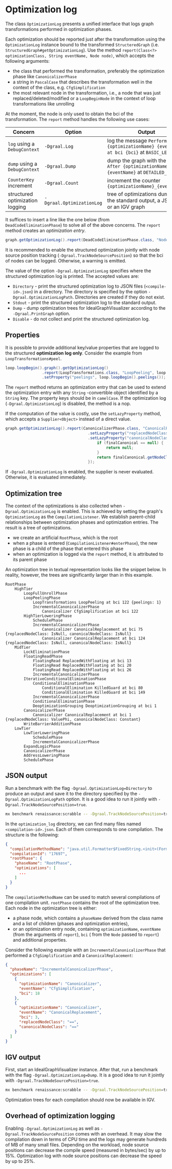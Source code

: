 # Optimization log

The class `OptimizationLog` presents a unified interface that logs graph transformations performed in optimization
phases.

Each optimization should be reported just after the transformation using the `OptimizationLog` instance bound to the
transformed `StructeredGraph` (i.e. `StructuredGraph#getOptimizationLog`). Use the
method `report(Class<?> optimizationClass, String eventName, Node node)`, which accepts the following arguments:
- the class that performed the transformation, preferably the optimization phase like `CanonicalizerPhase`
- a string in `PascalCase` that describes the transformation well in the context of the class, e.g. `CfgSimplification`
- the most relevant node in the transformation, i.e., a node that was just replaced/deleted/modified or
  a `LoopBeginNode` in the context of loop transformations like unrolling

At the moment, the node is only used to obtain the bci of the transformation. The `report` method handles the following
use cases:

| Concern                              | Option                    | Output                                                                                     |
|--------------------------------------|---------------------------|--------------------------------------------------------------------------------------------|
| `log` using a `DebugContext`         | `-Dgraal.Log`             | log the message `Performed {optimizationName} {eventName} at bci {bci}` at `BASIC_LEVEL`   |
| `dump` using a `DebugContext`        | `-Dgraal.Dump`            | dump the graph with the caption `After {optimizationName} {eventName}` at `DETAILED_LEVEL` |
| `CounterKey` increment               | `-Dgraal.Count`           | increment the counter `{optimizationName}_{eventName}`                                     |
| structured optimization logging      | `-Dgraal.OptimizationLog` | tree of optimizations dumped to the standard output, a JSON file or an IGV graph           |

It suffices to insert a line like the one below (from `DeadCodeEliminationPhase`) to solve all of the above concerns.
The `report` method creates an *optimization entry*.

```java
graph.getOptimizationLog().report(DeadCodeEliminationPhase.class, "NodeRemoved", node);
```

It is recommended to enable the structured optimization jointly with node source position
tracking (`-Dgraal.TrackNodeSourcePosition`) so that the bci of nodes can be logged. Otherwise, a warning is emitted.

The value of the option `-Dgraal.OptimizationLog` specifies where the structured optimization log is printed.
The accepted values are:

- `Directory` - print the structured optimization log to JSON files (`<compile-id>.json`) in a directory. The directory
  is specified by the option `-Dgraal.OptimizationLogPath`. Directories are created if they do not exist.
- `Stdout` - print the structured optimization log to the standard output.
- `Dump` - dump optimization trees for IdealGraphVisualizer according to the `-Dgraal.PrintGraph` option.
- `Disable` - do not collect and print the structured optimization log.

## Properties

It is possible to provide additional key/value properties that are logged to the structured **optimization log only**.
Consider the example from `LoopTransformations#peel`.

```java
loop.loopBegin().graph().getOptimizationLog()
                .report(LoopTransformations.class, "LoopPeeling", loop.loopBegin())
                .setProperty("peelings", loop.loopBegin().peelings());
```

The `report` method returns an optimization entry that can be used to extend the optimization entry with any `String`
-convertible object identified by a `String` key. The property keys should be in `camelCase`. If the optimization
log (`-Dgraal.OptimizationLog`) is disabled, the method is a nop.

If the computation of the value is costly, use the `setLazyProperty` method, which accepts a `Supplier<Object>` instead
of a direct value.

```java
graph.getOptimizationLog().report(CanonicalizerPhase.class, "CanonicalReplacement", node)
                                    .setLazyProperty("replacedNodeClass", nodeClass::shortName)
                                    .setLazyProperty("canonicalNodeClass", () -> {
                                        if (finalCanonical == null) {
                                            return null;
                                        }
                                        return finalCanonical.getNodeClass().shortName();
                                    });
```

If `-Dgraal.OptimizationLog` is enabled, the supplier is never evaluated. Otherwise, it is evaluated immediately.

## Optimization tree

The context of the optimizations is also collected when `-Dgraal.OptimizationLog` is enabled. This is achieved by
setting the graph's `OptimizationLog` as the `CompilationListener`. We establish parent-child relationships between
optimization phases and optimization entries. The result is a tree of optimizations.

- we create an artificial `RootPhase`, which is the root
- when a phase is entered (`CompilationListener#enterPhase`), the new phase is a child of the phase that entered this phase
- when an optimization is logged via the `report` method, it is attributed to its parent phase

An optimization tree in textual representation looks like the snippet below. In reality, however, the trees are
significantly larger than in this example.

```
RootPhase
    HighTier
        LoopFullUnrollPhase
        LoopPeelingPhase
            LoopTransformations LoopPeeling at bci 122 {peelings: 1}
            IncrementalCanonicalizerPhase
                Canonicalizer CfgSimplification at bci 122
        HighTierLoweringPhase
            SchedulePhase
            IncrementalCanonicalizerPhase
                Canonicalizer CanonicalReplacement at bci 75 {replacedNodeClass: IsNull, canonicalNodeClass: IsNull}
                Canonicalizer CanonicalReplacement at bci 124 {replacedNodeClass: IsNull, canonicalNodeClass: IsNull}
    MidTier
        LockEliminationPhase
        FloatingReadPhase
            FloatingRead ReplacedWithFloating at bci 13
            FloatingRead ReplacedWithFloating at bci 20
            FloatingRead ReplacedWithFloating at bci 26
            IncrementalCanonicalizerPhase
        IterativeConditionalEliminationPhase
            ConditionalEliminationPhase
                ConditionalElimination KilledGuard at bci 80
                ConditionalElimination KilledGuard at bci 149
            IncrementalCanonicalizerPhase
            ConditionalEliminationPhase
            DeoptimizationGrouping DeoptimizationGrouping at bci 1
        CanonicalizerPhase
            Canonicalizer CanonicalReplacement at bci 1 {replacedNodeClass: ValuePhi, canonicalNodeClass: Constant}
        WriteBarrierAdditionPhase
    LowTier
        LowTierLoweringPhase
            SchedulePhase
            IncrementalCanonicalizerPhase
        ExpandLogicPhase
        CanonicalizerPhase
        AddressLoweringPhase
        SchedulePhase
```

## JSON output

Run a benchmark with the flag `-Dgraal.OptimizationLog=Directory` to produce an output and save it to the directory
specified by the `-Dgraal.OptimizationLogPath` option. It is a good idea to run it jointly
with `-Dgraal.TrackNodeSourcePosition=true`.

```sh
mx benchmark renaissance:scrabble -- -Dgraal.TrackNodeSourcePosition=true -Dgraal.OptimizationLog=Directory -Dgraal.OptimizationLogPath=$(pwd)/optimization_log
```

In the `optimization_log` directory, we can find many files named `<compilation-id>.json`. Each of them corresponds
to one compilation. The structure is the following:

```json
{
  "compilationMethodName": "java.util.Formatter$FixedString.<init>(Formatter, String, int, int)",
  "compilationId": "17697",
  "rootPhase": {
    "phaseName": "RootPhase",
    "optimizations": [
      ...
    ]
  }
}
```

The `compilationMethodName` can be used to match several compilations of one compilation unit. `rootPhase` contains the
root of the optimization tree. Each node in the optimization tree is either:

- a phase node, which contains a `phaseName` derived from the class name and a list of children (phases and optimization
  entries),
- or an optimization entry node, containing `optimizationName`, `eventName` (from the arguments of `report`), `bci` (
  from the `Node` passed to `report`) and additional properties.

Consider the following example with an `IncrementalCanonicalizerPhase` that performed a `CfgSimplification` and
a `CanonicalReplacement`:

```json
{
  "phaseName": "IncrementalCanonicalizerPhase",
  "optimizations": [
    {
      "optimizationName": "Canonicalizer",
      "eventName": "CfgSimplification",
      "bci": 18
    },
    {
      "optimizationName": "Canonicalizer",
      "eventName": "CanonicalReplacement",
      "bci": 3,
      "replacedNodeClass": "==",
      "canonicalNodeClass": "=="
    }
  ]
}
```

## IGV output

First, start an IdealGraphVisualizer instance. After that, run a benchmark with the flag `-Dgraal.OptimizationLog=Dump`.
It is a good idea to run it jointly with `-Dgraal.TrackNodeSourcePosition=true`.

```sh
mx benchmark renaissance:scrabble -- -Dgraal.TrackNodeSourcePosition=true -Dgraal.OptimizationLog=Dump -Dgraal.PrintGraph=Network
```

Optimization trees for each compilation should now be available in IGV.

## Overhead of optimization logging

Enabling `-Dgraal.OptimizationLog` as well as `-Dgraal.TrackNodeSourcePosition` comes with an overhead. It may slow the
compilation down in terms of CPU time and the logs may generate hundreds of MB of many small files. Depending on the
workload, node source positions can decrease the compile speed (measured in bytes/sec) by up to 15%. Optimization log
with node source positions can decrease the speed by up to 25%.
